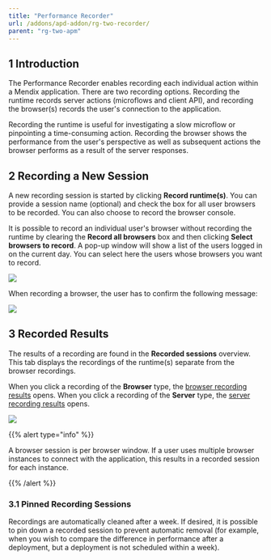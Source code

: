 ```yaml
---
title: "Performance Recorder"
url: /addons/apd-addon/rg-two-recorder/
parent: "rg-two-apm"
---
```


## 1 Introduction

The Performance Recorder enables recording each individual action within a Mendix application. There are two recording options. Recording the runtime records server actions (microflows and client API), and recording the browser(s) records the user's connection to the application.

Recording the runtime is useful for investigating a slow microflow or pinpointing a time-consuming action. Recording the browser shows the performance from the user's perspective as well as subsequent actions the browser performs as a result of the server responses.

## 2 Recording a New Session

A new recording session is started by clicking **Record runtime(s)**. You can provide a session name (optional) and check the box for all user browsers to be recorded. You can also choose to record the browser console.

It is possible to record an individual user's browser without recording the runtime by clearing the **Record all browsers** box and then clicking **Select browsers to record**. A pop-up window will show a list of the users logged in on the current day. You can select here the users whose browsers you want to record.

![](/attachments/addons/apd-addon/rg-apd/rg-two-apm/rg-two-recorder/select-browsers.png)

When recording a browser, the user has to confirm the following message:

![](/attachments/addons/apd-addon/rg-apd/rg-two-apm/rg-two-recorder/Browser_agent_recording_notice.png)

## 3 Recorded Results

The results of a recording are found in the **Recorded sessions** overview. This tab displays the recordings of the runtime(s) separate from the browser recordings. 

When you click a recording of the **Browser** type, the [browser recording results](rg-two-browser-recorder-results) opens. When you click a recording of the **Server** type, the [server recording results](rg-two-runtime-recorder-results) opens.

![](/attachments/addons/apd-addon/rg-apd/rg-two-apm/rg-two-recorder/recorder.png)

{{% alert type="info" %}}

A browser session is per browser window. If a user uses multiple browser instances to connect with the application, this results in a recorded session for each instance.

{{% /alert %}}

### 3.1 Pinned Recording Sessions

Recordings are automatically cleaned after a week. If desired, it is possible to pin down a recorded session to prevent automatic removal (for example, when you wish to compare the difference in performance after a deployment, but a deployment is not scheduled within a week). 
